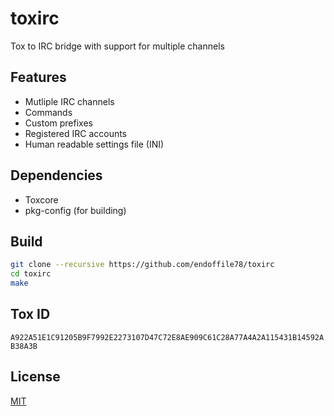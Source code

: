 # toxirc
Tox to IRC bridge with support for multiple channels

## Features

* Mutliple IRC channels
* Commands
* Custom prefixes
* Registered IRC accounts
* Human readable settings file (INI)

## Dependencies

* Toxcore
* pkg-config (for building)

## Build

```sh
git clone --recursive https://github.com/endoffile78/toxirc
cd toxirc
make
```
## Tox ID

`A922A51E1C91205B9F7992E2273107D47C72E8AE909C61C28A77A4A2A115431B14592AB38A3B`

## License

[MIT](LICENSE)
